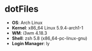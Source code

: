 # dotFiles

- **OS**: Arch Linux
- **Kernel**: x86_64 Linux 5.9.4-arch1-1
- **WM**: i3wm 4.18.3
- **Shell**: zsh 5.8 (x86_64-pc-linux-gnu)
- **Login Manager**: ly

